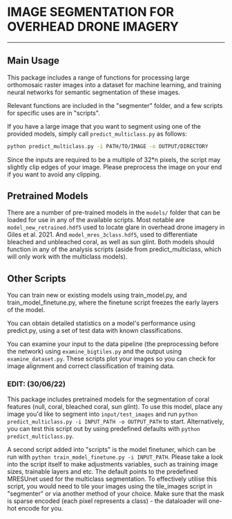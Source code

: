 # IMAGE SEGMENTATION FOR OVERHEAD DRONE IMAGERY

------

## Main Usage

This package includes a range of functions for processing large orthomosaic raster images into a dataset for machine learning, and training neural networks for semantic segmentation of these images.

Relevant functions are included in the "segmenter" folder, and a few scripts for specific uses are in "scripts".

If you have a large image that you want to segment using one of the provided models, simply call `predict_multiclass.py` as follows:

```bash
python predict_multiclass.py -i PATH/TO/IMAGE -o OUTPUT/DIRECTORY
```

Since the inputs are required to be a multiple of 32*n pixels, the script may slightly clip edges of your image. Please preprocess the image on your end if you want to avoid any clipping. 

## Pretrained Models

There are a number of pre-trained models in the `models/` folder that can be loaded for use in any of the available scripts. Most notable are `model_new_retrained.hdf5` used to locate glare in overhead drone imagery in Giles et al. 2021. And `model_mres_3class.hdf5`, used to differentiate bleached and unbleached coral, as well as sun glint. Both models should function in any of the analysis scripts (aside from predict_multiclass, which will only work with the multiclass models).

## Other Scripts

You can train new or existing models using train_model.py, and train_model_finetune.py, where the finetune script freezes the early layers of the model.

You can obtain detailed statistics on a model's performance using predict.py, using a set of test data with known classifications.

You can examine your input to the data pipeline (the preprocessing before the network) using `examine_bigtiles.py` and the output using `examine_dataset.py`. These scripts plot your images so you can check for image alignment and correct classification of training data.

### EDIT: (30/06/22)

This package includes pretrained models for the segmentation of coral features (null, coral, bleached coral, sun glint). To use this model, place any image you'd like to segment into `input/test_images` and run `python predict_multiclass.py -i INPUT_PATH -o OUTPUT_PATH` to start. Alternatively, you can test this script out by using predefined defaults with `python predict_multiclass.py`.

A second script added into "scripts" is the model finetuner, which can be run with `python train_model_finetune.py -i INPUT_PATH`. Please take a look into the script itself to make adjustments variables, such as training image sizes, trainable layers and etc. The default points to the predefined MRESUnet used for the multiclass segmentation. To effectively utilise this script, you would need to tile your images using the tile_images script in "segmenter" or via another method of your choice. Make sure that the mask is sparse encoded (each pixel represents a class) - the dataloader will one-hot encode for you.
